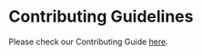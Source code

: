 # Contributing Guidelines

Please check our Contributing Guide [here](https://turtles.docs.rancher.com/docs/contributing/intro).
